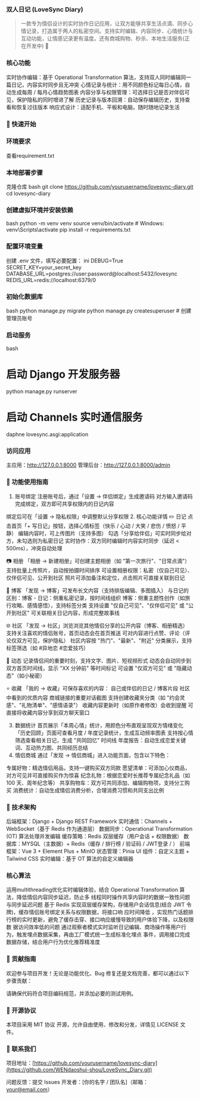 ### 双人日记 (LoveSync Diary)



> 一款专为情侣设计的实时协作日记应用，让双方能够共享生活点滴、同步心情记录，打造属于两人的私密空间。支持实时编辑、内容同步、心情统计与互动功能，让情感记录更有温度。还有商城购物、秒杀、本地生活服务(正在开发中)
> 🌟 
### 核心功能

实时协作编辑：基于 Operational Transformation 算法，支持双人同时编辑同一篇日记，内容实时同步且无冲突
心情记录与统计：用不同颜色标记每日心情，自动生成每周 / 每月心情趋势图表
内容分享与权限管理：可选择日记是否对伴侣可见，保护隐私的同时增进了解
历史记录与版本回溯：自动保存编辑历史，支持查看和恢复过往版本
响应式设计：适配手机、平板和电脑，随时随地记录生活

### 🚀 快速开始

### 环境要求

查看requirement.txt

### 本地部署步骤

克隆仓库
bash
git clone https://github.com/yourusername/lovesync-diary.git
cd lovesync-diary

### 创建虚拟环境并安装依赖

bash
python -m venv venv
source venv/bin/activate  # Windows: venv\Scripts\activate
pip install -r requirements.txt

### 配置环境变量

创建 .env 文件，填写必要配置：
ini
DEBUG=True
SECRET_KEY=your_secret_key
DATABASE_URL=postgres://user:password@localhost:5432/lovesync
REDIS_URL=redis://localhost:6379/0

### 初始化数据库

bash
python manage.py migrate
python manage.py createsuperuser  # 创建管理员账号

### 启动服务

bash
# 启动 Django 开发服务器
python manage.py runserver

# 启动 Channels 实时通信服务
daphne lovesync.asgi:application

### 访问应用
主应用：http://127.0.0.1:8000
管理后台：http://127.0.0.1:8000/admin

### 📱 功能使用指南

1. 账号绑定
注册账号后，通过「设置 → 伴侣绑定」生成邀请码
对方输入邀请码完成绑定，双方即可共享权限内的日记内容

绑定后可在「设置 → 隐私权限」中调整默认分享权限
2. 核心功能详情
✏️ 日记
点击首页「+ 写日记」按钮，选择心情标签（快乐 / 心动 / 大笑 / 悲伤 / 愤怒 / 平静）
编辑内容时，可上传图片（支持多图）
勾选「分享给伴侣」可实时同步给对方，未勾选则为私密日记
实时协作：双方同时编辑时内容实时同步（延迟 < 500ms），冲突自动处理

📷 相册
「相册 → 新建相册」可创建主题相册（如 "第一次旅行"、"日常点滴"）
支持批量上传照片，自动按拍摄时间排序
可设置相册权限：私密（仅自己可见）、仅伴侣可见、公开到社区
照片可添加备注和定位，点击照片可直接关联到日记

📝 博客
「发现 → 博客」可发布长文内容（支持排版编辑、多图插入）
与日记的区别：博客 - 日记：侧重私密记录，按时间线组织
博客：侧重主题性创作（如旅行攻略、感情感悟），支持标签分类
支持设置 "仅自己可见"、"仅伴侣可见" 或 "公开到社区"
可关联相关日记内容，形成完整故事线

🌐 社区
「发现 → 社区」浏览浏览其他情侣分享的公开内容（博客、相册精选）
支持关注喜欢的情侣账号，首页动态会在首页推送
可对内容进行点赞、评论（评论仅双方可见，保护隐私）
社区内容按 "热门"、"最新"、"附近" 分类展示，支持标签筛选（如 #异地恋 #恋爱技巧）

📢 动态
记录情侣间的重要时刻，支持文字、图片、短视频形式
动态会自动同步到双方首页时间线，显示 "XX 分钟前" 等时间标记
可设置 "仅双方可见" 或 "隐藏动态"（如小秘密）


⭐ 收藏
「我的 → 收藏」可保存喜欢的内容：
自己或伴侣的日记 / 博客片段
社区中看到的优质内容
商城链接的重要对话截图
支持创建收藏夹分类（如 "约会灵感"、"礼物清单"、"感情语录"）
收藏内容更新时（如原作者修改）会收到提醒
可直接将收藏内容分享到双方聊天窗口

3. 数据统计
首页展示「本周心情」统计，用颜色分布直观呈现双方情绪变化
「历史回顾」页面可查看月度 / 年度记录统计，生成互动频率图表
支持按心情筛选查看相关日记，生成 "共同回忆" 时间线
年度报告：自动生成恋爱关键词、互动热力图、共同经历总结
4. 情侣商城
通过「发现 → 情侣商城」进入功能页面，包含以下特色：

专属好物：精选情侣用品，支持一键购买双方同款
愿望清单：可添加心仪商品，对方可见并可直接购买作为惊喜
纪念礼物：根据恋爱时长推荐专属纪念礼品（如 100 天、周年纪念等）
共享购物车：双方可共同添加、编辑购物项，支持分工购买
消费统计：自动生成情侣消费分析，合理消费习惯和共同支出比例

### 🔧 技术架构

后端框架：Django + Django REST Framework
实时通信：Channels + WebSocket（基于 Redis 作为通道层）
数据同步：Operational Transformation (OT) 算法处理并发编辑
缓存策略：Redis 双层缓存（用户会话 + 权限数据）
数据库：MYSQL（主数据）+ Redis（缓存 / 排行榜 / 验证码 / JWT登录 / ）
前端框架：Vue 3 + Element Plus + MinIO
状态管理：Pinia
UI 组件：自定义主题 + Tailwind CSS
实时编辑：基于 OT 算法的自定义编辑器

### 核心算法

运用multithreading优化实时编辑体验，结合 Operational Transformation 算法，降低情侣内容同步延迟，防止多
线程同时操作共享内容时的数据一致性问题与同步延迟问题
基于 Redis 实现双层缓存架构，存储用户会话信息(结合 JWT 令牌)，缓存情侣账号绑定关系与权限数据，将接口响
应时间降低 ，实现热门话题排行榜的实时更新，避免了缓存击穿、接口响应缓慢导致的用户体验下降，以及权限数
据访问效率低的问题
通过观察者模式实时监听日记编辑、商场操作等用户行为，触发埋点数据采集，再由工厂模式统一生成标准化埋点
事件，调用接口完成数据存储，结合用户行为优化推荐精准度

### 🤝 贡献指南

欢迎参与项目开发！无论是功能优化、Bug 修复还是文档完善，都可以通过以下步骤贡献：

请确保代码符合项目编码规范，并添加必要的测试用例。

### 📄 开源协议

本项目采用 MIT 协议 开源，允许自由使用、修改和分发，详情见 LICENSE 文件。

### 💬 联系我们

项目地址：[https://github.com/yourusername/lovesync-diary](https://github.com/WENdaoshui-shou/LoveSync_Diary.git)

问题反馈：提交 Issues
开发者：[你的名字 / 团队名]（邮箱：your@email.com）

